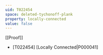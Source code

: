```yaml
---
uid: T022454
space: deleted-tychonoff-plank
property: locally-connected
value: false
---
```

[[Proof]]

* [T022454] [Locally Connected|P000041]

